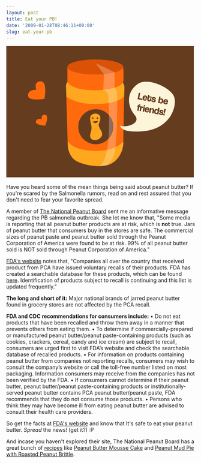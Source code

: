 ```yaml
---
layout: post
title: Eat your PB!
date: '2009-01-28T08:46:11+00:00'
slug: eat-your-pb
---
```

<img src='images/uploads/2009/01/peanut_butter_friend.gif' alt='Peanut Butter Friend' class="yellowborder" />

Have you heard some of the mean things being said about peanut butter? If you're scared by the Salmonella rumors, read on and rest assured that you don't need to fear your favorite spread.

A member of <a href="http://www.nationalpeanutboard.org/">The National Peanut Board</a> sent me an informative message regarding the PB salmonella outbreak. She let me know that, "Some media is reporting that all peanut butter products are at risk, which is <strong>not</strong> true. Jars of peanut butter that consumers buy in the stores are safe. The commercial sizes of peanut paste and peanut butter sold through the Peanut Corporation of America were found to be at risk. 99% of all peanut butter sold is NOT sold through Peanut Corporation of America." 

<a href="http://www.fda.gov/oc/opacom/hottopics/salmonellatyph.html">FDA's website</a> notes that, "Companies all over the country that received product from PCA have issued voluntary recalls of their products. FDA has created a searchable database for these products, which can be found <a href="http://www.accessdata.fda.gov/scripts/peanutbutterrecall/index.cfm">here</a>. Identification of products subject to recall is continuing and this list is updated frequently."

<strong>The long and short of it:</strong>
Major national brands of jarred peanut butter found in grocery stores are not affected by the PCA recall. 

<strong>FDA and CDC recommendations for consumers include:</strong>
&#8226; Do not eat products that have been recalled and throw them away in a manner that prevents others from eating them.
&#8226; To determine if commercially-prepared or manufactured peanut butter/peanut paste-containing products (such as cookies, crackers, cereal, candy and ice cream) are subject to recall, consumers are urged first to visit FDA’s website and check the searchable database of recalled products.
&#8226; For information on products containing peanut butter from companies not reporting recalls, consumers may wish to consult the company’s website or call the toll-free number listed on most packaging.  Information consumers may receive from the companies has not been verified by the FDA.
&#8226; If consumers cannot determine if their peanut butter, peanut butter/peanut paste-containing products or institutionally-served peanut butter contains PCA peanut butter/peanut paste, FDA recommends that they do not consume those products.
&#8226; Persons who think they may have become ill from eating peanut butter are advised to consult their health care providers.

So get the facts at <a href="http://www.fda.gov/oc/opacom/hottopics/salmonellatyph.html">FDA's website</a> and know that It's safe to eat your peanut butter. <em>Spread</em> the news! (get it?) :P

And incase you haven't explored their site, The National Peanut Board has a great bunch of <a href="http://www.nationalpeanutboard.org/recipes.php">recipes</a> like <a href="http://www.nationalpeanutboard.org/recipes3.php?catID=6&recID=38">Peanut Butter Mousse Cake</a> and <a href="http://www.nationalpeanutboard.org/recipes3.php?catID=6&recID=44">Peanut Mud Pie with Roasted Peanut Brittle</a>. 
